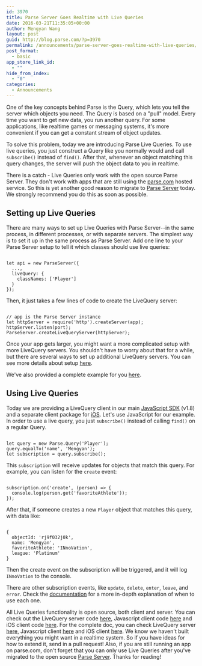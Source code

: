 ```yaml
---
id: 3970
title: Parse Server Goes Realtime with Live Queries
date: 2016-03-21T11:35:05+00:00
author: Mengyan Wang
layout: post
guid: http://blog.parse.com/?p=3970
permalink: /announcements/parse-server-goes-realtime-with-live-queries/
post_format:
  - basic
app_store_link_id:
  - ""
hide_from_index:
  - "0"
categories:
  - Announcements
---
```

One of the key concepts behind Parse is the Query, which lets you tell the server which objects you need. The Query is based on a "pull" model. Every time you want to get new data, you run another query. For some applications, like realtime games or messaging systems, it's more convenient if you can get a constant stream of object updates.

To solve this problem, today we are introducing Parse Live Queries. To use live queries, you just construct a Query like you normally would and call `subscribe()` instead of `find()`. After that, whenever an object matching this query changes, the server will push the object data to you in realtime.

There is a catch - Live Queries only work with the open source Parse Server. They don't work with apps that are still using the [parse.com](https://www.parse.com/) hosted service. So this is yet another good reason to migrate to [Parse Server](https://github.com/ParsePlatform/parse-server) today. We strongly recommend you do this as soon as possible.

## Setting up Live Queries

There are many ways to set up Live Queries with Parse Server--in the same process, in different processes, or with separate servers. The simplest way is to set it up in the same process as Parse Server. Add one line to your Parse Server setup to tell it which classes should use live queries:

<pre class="line-numbers"><code class="language-javascript">
let api = new ParseServer({
  ...,
  liveQuery: {
    classNames: ['Player']
  }
});
</code></pre>

Then, it just takes a few lines of code to create the LiveQuery server:

<pre class="line-numbers"><code class="language-javascript">
// app is the Parse Server instance 
let httpServer = require('http').createServer(app);
httpServer.listen(port);
ParseServer.createLiveQueryServer(httpServer);
</code></pre>

Once your app gets larger, you might want a more complicated setup with more LiveQuery servers. You shouldn't have to worry about that for a while, but there are several ways to set up additional LiveQuery servers. You can see more details about setup [here](https://github.com/ParsePlatform/parse-server/wiki/Parse-LiveQuery#usage).

We've also provided a complete example for you [here](https://github.com/ParsePlatform/parse-server-example). 

## Using Live Queries

Today we are providing a LiveQuery client in our main [JavaScript SDK](https://github.com/ParsePlatform/Parse-SDK-JS) (v1.8) and a separate client package for [iOS](https://github.com/ParsePlatform/ParseLiveQuery-iOS-OSX). Let's use JavaScript for our example. In order to use a live query, you just `subscribe()` instead of calling `find()` on a regular Query.

<pre class="line-numbers"><code class="language-javascript">
let query = new Parse.Query('Player');
query.equalTo('name', 'Mengyan');
let subscription = query.subscribe();
</code></pre>

This `subscription` will receive updates for objects that match this query. For example, you can listen for the `create` event:

<pre class="line-numbers"><code class="language-javascript">
subscription.on('create', (person) => {
  console.log(person.get('favoriteAthlete'));
});
</code></pre>

After that, if someone creates a new `Player` object that matches this query, with data like:

<pre class="line-numbers"><code class="language-javascript">
{
  objectId: 'rj9f032j0k',
  name: 'Mengyan',
  favoriteAthlete: 'INnoVation',
  league: 'Platinum'
}
</code></pre>

Then the create event on the subscription will be triggered, and it will log `INnoVation` to the console.

There are other subscription events, like `update`, `delete`, `enter`, `leave`, and `error`. Check the [documentation](https://github.com/ParsePlatform/parse-server/wiki/Parse-LiveQuery-Protocol-Specification) for a more in-depth explanation of when to use each one.

All Live Queries functionality is open source, both client and server. You can check out the LiveQuery server code [here](https://github.com/ParsePlatform/parse-server), Javascript client code [here](https://github.com/ParsePlatform/Parse-SDK-JS) and iOS client code [here](https://github.com/ParsePlatform/ParseLiveQuery-iOS-OSX). For the complete doc, you can check LiveQuery server [here](https://github.com/ParsePlatform/parse-server/wiki/Parse-LiveQuery), Javascript client [here](https://www.parse.com/docs/js/guide#live-queries) and iOS client [here](https://github.com/ParsePlatform/ParseLiveQuery-iOS-OSX). We know we haven't built everything you might want in a realtime system. So if you have ideas for how to extend it, send in a pull request! Also, if you are still running an app on parse.com, don't forget that you can only use Live Queries after you've migrated to the open source [Parse Server](https://github.com/ParsePlatform/parse-server). Thanks for reading!